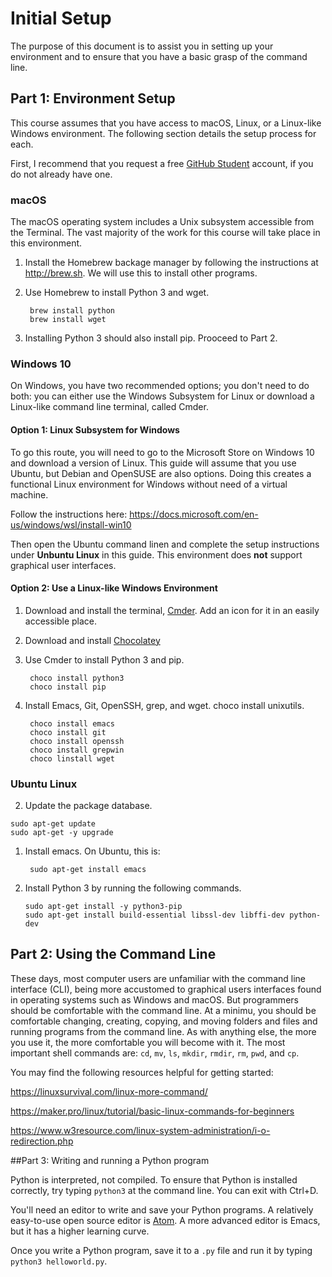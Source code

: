 
# Initial Setup

The purpose of this document is to assist you in setting up your environment and to ensure that you have a basic grasp of the command line.


## Part 1: Environment Setup

This course assumes that you have access to macOS, Linux, or a Linux-like Windows environment.  The following section details the setup process for each.

First, I recommend that you request a free [GitHub Student](https://education.github.com/pack) account, if you do not already have one.

### macOS

The macOS operating system includes a Unix subsystem accessible from the Terminal.  The vast majority of the work for this course will take place in this environment.

1. Install the Homebrew backage manager by following the instructions at http://brew.sh.  We will use this to install other programs.
2. Use Homebrew to install Python 3 and wget.

        brew install python
        brew install wget

3. Installing Python 3 should also install pip.  Prooceed to Part 2.

### Windows 10

On Windows, you have two recommended options; you don't need to do both: you can either use the Windows Subsystem for Linux or download a Linux-like command line terminal, called Cmder.

#### Option 1: Linux Subsystem for Windows

To go this route, you will need to go to the Microsoft Store on Windows 10 and download a version of Linux.  This guide will assume that you use Ubuntu, but Debian and OpenSUSE are also options.  Doing this creates a functional Linux environment for Windows without need of a virtual machine.

Follow the instructions here: https://docs.microsoft.com/en-us/windows/wsl/install-win10

Then open the Ubuntu command linen and complete the setup instructions under **Unbuntu Linux** in this guide.  This environment does **not** support graphical user interfaces.

#### Option 2: Use a Linux-like Windows Environment

1. Download and install the terminal, [Cmder](http://cmder.net).  Add an icon for it in an easily accessible place.
2. Download and install [Chocolatey](https://chocolatey.org)
3. Use Cmder to install Python 3 and pip.

        choco install python3
        choco install pip

4. Install Emacs, Git, OpenSSH, grep, and wget.
    choco install unixutils.

        choco install emacs
        choco install git
        choco install openssh
        choco install grepwin
        choco linstall wget
     


### Ubuntu Linux

2. Update the package database.
````shell
sudo apt-get update
sudo apt-get -y upgrade
````
1. Install emacs.  On Ubuntu, this is:

        sudo apt-get install emacs

2. Install Python 3 by running the following commands.

     ````shell
     sudo apt-get install -y python3-pip
     sudo apt-get install build-essential libssl-dev libffi-dev python-dev
     ````

## Part 2: Using the Command Line

These days, most computer users are unfamiliar with the command line interface (CLI), being more accustomed to graphical users interfaces found in operating systems such as Windows and macOS.  But programmers should be comfortable with the command line.  At a minimu, you should be comfortable changing, creating, copying, and moving folders and files and running programs from the command line.  As with anything else, the more you use it, the more comfortable you will become with it.  The most important shell commands are: `cd`, `mv`, `ls`, `mkdir`, `rmdir`, `rm`, `pwd`, and `cp`.

You may find the following resources helpful for getting started:

https://linuxsurvival.com/linux-more-command/

https://maker.pro/linux/tutorial/basic-linux-commands-for-beginners

https://www.w3resource.com/linux-system-administration/i-o-redirection.php

##Part 3: Writing and running a Python program

Python is interpreted, not compiled.  To ensure that Python is installed correctly, try typing `python3` at the command line.  You can exit with Ctrl+D.

You'll need an editor to write and save your Python programs.  A relatively easy-to-use open source editor is [Atom](http://atom.io). A more advanced editor is Emacs, but it has a higher learning curve.

Once you write a Python program, save it to a `.py` file and run it by typing `python3 helloworld.py`.
